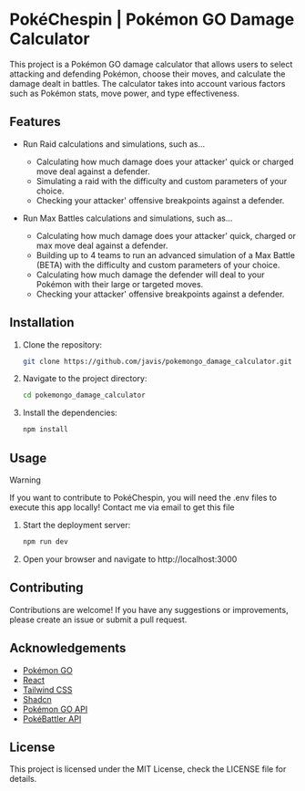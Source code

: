 
# PokéChespin | Pokémon GO Damage Calculator

This project is a Pokémon GO damage calculator that allows users to select attacking and defending Pokémon, choose their moves, and calculate the damage dealt in battles. The calculator takes into account various factors such as Pokémon stats, move power, and type effectiveness.

## Features

- Run Raid calculations and simulations, such as...
    - Calculating how much damage does your attacker' quick or charged move deal against a defender.
    - Simulating a raid with the difficulty and custom parameters of your choice.
    - Checking your attacker' offensive breakpoints against a defender.

- Run Max Battles calculations and simulations, such as...
    - Calculating how much damage does your attacker' quick, charged or max move deal against a defender.
    - Building up to 4 teams to run an advanced simulation of a Max Battle (BETA) with the difficulty and custom parameters of your choice.
    - Calculating how much damage the defender will deal to your Pokémon with their large or targeted moves.
    - Checking your attacker' offensive breakpoints against a defender.

## Installation

1. Clone the repository:
   ```bash
   git clone https://github.com/javis/pokemongo_damage_calculator.git
   ```

2. Navigate to the project directory:
    ```bash
    cd pokemongo_damage_calculator
    ```
3. Install the dependencies:
    ```bash
    npm install
    ```

## Usage

> [!WARNING]
> If you want to contribute to PokéChespin, you will need the .env files to execute this app locally! Contact me via email to get this file

1. Start the deployment server:
    ```bash
    npm run dev
    ```

2. Open your browser and navigate to http://localhost:3000

## Contributing
Contributions are welcome! If you have any suggestions or improvements, please create an issue or submit a pull request.


    
## Acknowledgements

 - [Pokémon GO](https://pokemongolive.com/)
 - [React](https://reactjs.org/)
 - [Tailwind CSS](https://tailwindcss.com/)
 - [Shadcn](https://ui.shadcn.com)
 - [Pokémon GO API](https://pokemon-go-api.github.io/pokemon-go-api/)
 - [PokéBattler API](https://www.pokebattler.com)

## License

This project is licensed under the MIT License, check the LICENSE file for details.

